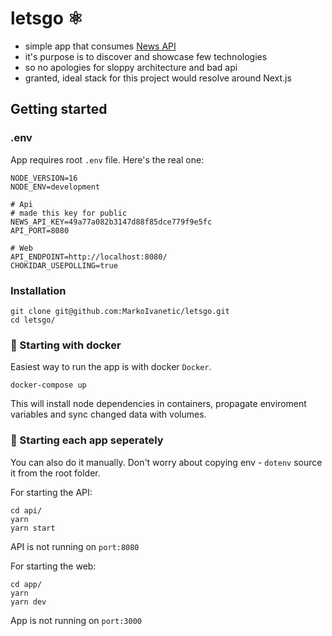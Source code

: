 # letsgo ⚛️

- simple app that consumes [News API](https://newsapi.org/)
- it's purpose is to discover and showcase few technologies
- so no apologies for sloppy architecture and bad api
- granted, ideal stack for this project would resolve around Next.js

## Getting started

### .env
App requires root `.env` file. Here's the real one:
````
NODE_VERSION=16
NODE_ENV=development

# Api
# made this key for public
NEWS_API_KEY=49a77a082b3147d88f85dce779f9e5fc
API_PORT=8080

# Web
API_ENDPOINT=http://localhost:8080/
CHOKIDAR_USEPOLLING=true
````

### Installation

````
git clone git@github.com:MarkoIvanetic/letsgo.git
cd letsgo/
````
### :whale: Starting with docker

Easiest way to run the app is with docker `Docker`.

````
docker-compose up
````

This will install node dependencies in containers, propagate enviroment variables and sync changed data with volumes.

### :satellite: Starting each app seperately

You can also do it manually. Don't worry about copying env - `dotenv` source it from the root folder.

For starting the API:
````
cd api/
yarn
yarn start
````

API is not running on `port:8080`

For starting the web:
````
cd app/
yarn
yarn dev
````

App is not running on `port:3000`

